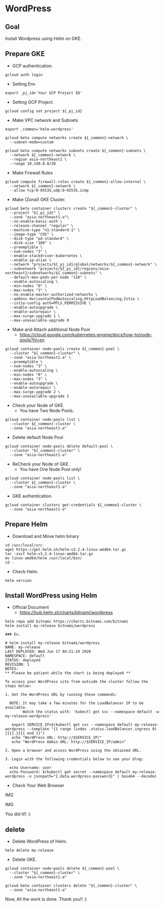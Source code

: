 # WordPress

## Goal

Install Wordpress using Helm on GKE.

## Prepare GKE

+ GCP authentication.

```
gcloud auth login
```

+ Setting Env

```
export _pj_id='Your GCP Project ID'
```

+ Setting GCP Project.

```
gcloud config set project ${_pj_id}
```

+ Make VPC network and Subnets

```
export _common='helm-wordpress'
```
```
gcloud beta compute networks create ${_common}-network \
  --subnet-mode=custom
```
```
gcloud beta compute networks subnets create ${_common}-subnets \
  --network ${_common}-network \
  --region asia-northeast1 \
  --range 10.140.0.0/20
```

+ Make Firewall Rules

```
gcloud compute firewall-rules create ${_common}-allow-internal \
  --network ${_common}-network \
  --allow tcp:0-65535,udp:0-65535,icmp
```

+ Make (Zonal) GKE Cluster.

```
gcloud beta container clusters create "${_common}-cluster" \
  --project "${_pj_id}" \
  --zone "asia-northeast1-a"\
  --no-enable-basic-auth \
  --release-channel "regular" \
  --machine-type "n1-standard-1" \
  --image-type "COS" \
  --disk-type "pd-standard" \
  --disk-size "100" \
  --preemptible \
  --num-nodes "3" \
  --enable-stackdriver-kubernetes \
  --enable-ip-alias \
  --network "projects/${_pj_id}/global/networks/${_common}-network" \
  --subnetwork "projects/${_pj_id}/regions/asia-northeast1/subnetworks/${_common}-subnets" \
  --default-max-pods-per-node "110" \
  --enable-autoscaling \
  --min-nodes "0" \
  --max-nodes "3" \
  --no-enable-master-authorized-networks \
  --addons HorizontalPodAutoscaling,HttpLoadBalancing,Istio \
  --istio-config auth=MTLS_PERMISSIVE \
  --enable-autoupgrade \
  --enable-autorepair \
  --max-surge-upgrade 1 \
  --max-unavailable-upgrade 0
```

+ Make and Attach additional Node Pool
  + https://cloud.google.com/kubernetes-engine/docs/how-to/node-pools?hl=en

```
gcloud container node-pools create ${_common}-pool \
  --cluster "${_common}-cluster" \
  --zone "asia-northeast1-a" \
  --preemptible \
  --num-nodes "3" \
  --enable-autoscaling \
  --min-nodes "0" \
  --max-nodes "3" \
  --enable-autoupgrade \
  --enable-autorepair \
  --max-surge-upgrade 2 \
  --max-unavailable-upgrade 1
```

+ Check your Node of GKE.
  + You have Two Node Pools.

```
gcloud container node-pools list \
  --cluster ${_common}-cluster \
  --zone "asia-northeast1-a"
```

+ Delete default Node Pool

```
gcloud container node-pools delete default-pool \
  --cluster "${_common}-cluster" \
  --zone "asia-northeast1-a"
```

+ ReCheck your Node of GKE.
  + You have One Node Pool only!

```
gcloud container node-pools list \
  --cluster ${_common}-cluster \
  --zone "asia-northeast1-a"
```

+ GKE authentication.

```
gcloud container clusters get-credentials ${_common}-cluster \
  --zone "asia-northeast1-a"
```

## Prepare Helm

+ Download and Move helm binary

```
cd /usr/local/src
wget https://get.helm.sh/helm-v3.2.4-linux-amd64.tar.gz
tar -zxvf helm-v3.2.4-linux-amd64.tar.gz
mv linux-amd64/helm /usr/local/bin/
cd -
```

+ Check Helm.

```
helm version
```

## Install WordPress using Helm

+ Official Document
  + https://hub.helm.sh/charts/bitnami/wordpress

```
helm repo add bitnami https://charts.bitnami.com/bitnami
helm install my-release bitnami/wordpress
```
```
### Ex.

# helm install my-release bitnami/wordpress
NAME: my-release
LAST DEPLOYED: Wed Jun 17 04:21:19 2020
NAMESPACE: default
STATUS: deployed
REVISION: 1
NOTES:
** Please be patient while the chart is being deployed **

To access your WordPress site from outside the cluster follow the steps below:

1. Get the WordPress URL by running these commands:

  NOTE: It may take a few minutes for the LoadBalancer IP to be available.
        Watch the status with: 'kubectl get svc --namespace default -w my-release-wordpress'

   export SERVICE_IP=$(kubectl get svc --namespace default my-release-wordpress --template "{{ range (index .status.loadBalancer.ingress 0) }}{{.}}{{ end }}")
   echo "WordPress URL: http://$SERVICE_IP/"
   echo "WordPress Admin URL: http://$SERVICE_IP/admin"

2. Open a browser and access WordPress using the obtained URL.

3. Login with the following credentials below to see your blog:

  echo Username: user
  echo Password: $(kubectl get secret --namespace default my-release-wordpress -o jsonpath="{.data.wordpress-password}" | base64 --decode)
```
 
+ Check Your Web Browser

IMG

IMG

You did it!! :)

## delete

+ Delete  WordPress of Helm.

```
helm delete my-release
```

+ Delete GKE.

```
gcloud container node-pools delete ${_common}-pool \
  --cluster "${_common}-cluster" \
  --zone "asia-northeast1-a"
```
```
gcloud beta container clusters delete "${_common}-cluster" \
  --zone "asia-northeast1-a"
```

Now, All the work is done.
Thank you!! :)
 
